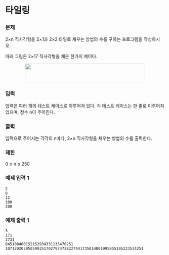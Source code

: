 # 타일링

### 문제

2×n 직사각형을 2×1과 2×2 타일로 채우는 방법의 수를 구하는 프로그램을 작성하시오.

아래 그림은 2×17 직사각형을 채운 한가지 예이다.

<p style="text-align: center;"><img alt="" src="https://onlinejudgeimages.s3-ap-northeast-1.amazonaws.com/upload/images/t2n2122.gif" style="height:59px; width:380px" /></p>

### 입력

입력은 여러 개의 테스트 케이스로 이루어져 있다. 각 테스트 케이스는 한 줄로 이루어져 있으며, 정수 n이 주어진다.

### 출력

입력으로 주어지는 각각의 n마다, 2×n 직사각형을 채우는 방법의 수를 출력한다.

### 제한

0 ≤ n ≤ 250

### 예제 입력 1

```
2
8
12
100
200
```

### 예제 출력 1

```
3
171
2731
845100400152152934331135470251
1071292029505993517027974728227441735014801995855195223534251
```
